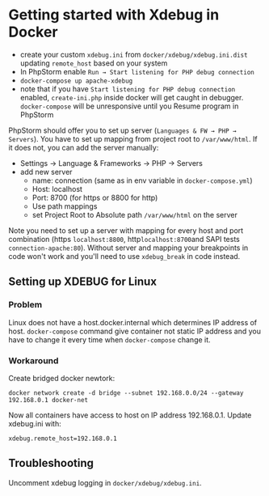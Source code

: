 # Getting started with Xdebug in Docker

* create your custom `xdebug.ini` from `docker/xdebug/xdebug.ini.dist` updating `remote_host` based on your system
* In PhpStorm enable `Run → Start listening for PHP debug connection`
* `docker-compose up apache-xdebug`
* note that if you have `Start listening for PHP debug connection` enabled, `create-ini.php` inside docker will get caught in debugger. `docker-compose` will be unresponsive until you Resume program in PhpStorm

PhpStorm should offer you to set up server (`Languages & FW → PHP → Servers`). You have to set up mapping from project root to `/var/www/html`. If it does not, you can add the server manually:

* Settings → Language & Frameworks → PHP → Servers
* add new server
  * name: connection (same as in env variable in `docker-compose.yml`)
  * Host: localhost
  * Port: 8700 (for https or 8800 for http)
  * Use path mappings
  * set Project Root to Absolute path `/var/www/html` on the server
  
Note you need to set up a server with mapping for every host and port combination (https `localhost:8800`, http`localhost:8700`and SAPI tests `connection-apache:80`). Without server and mapping your breakpoints in code won't work and you'll need to use `xdebug_break` in code instead. 

## Setting up XDEBUG for Linux
### Problem
Linux does not have a host.docker.internal which determines IP address of host. 
`docker-compose` command give container not static IP address and you have to change it
every time when `docker-compose` change it.

### Workaround
Create bridged docker newtork:
```
docker network create -d bridge --subnet 192.168.0.0/24 --gateway 192.168.0.1 docker-net
```
Now all containers have access to host on IP address 192.168.0.1.
Update xdebug.ini with:
```
xdebug.remote_host=192.168.0.1
```

## Troubleshooting

Uncomment xdebug logging in `docker/xdebug/xdebug.ini`. 
